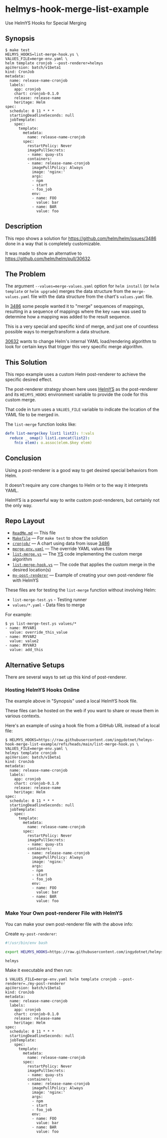 helmys-hook-merge-list-example
==============================

Use HelmYS Hooks for Special Merging


## Synopsis

```
$ make test
HELMYS_HOOKS=list-merge-hook.ys \
VALUES_FILE=merge-env.yaml \
helm template cronjob --post-renderer=helmys
apiVersion: batch/v1beta1
kind: CronJob
metadata:
  name: release-name-cronjob
  labels:
    app: cronjob
    chart: cronjob-0.1.0
    release: release-name
    heritage: Helm
spec:
  schedule: 0 11 * * *
  startingDeadlineSeconds: null
  jobTemplate:
    spec:
      template:
        metadata:
          name: release-name-cronjob
        spec:
          restartPolicy: Never
          imagePullSecrets:
          - name: quay-sts
          containers:
          - name: release-name-cronjob
            imagePullPolicy: Always
            image: 'nginx:'
            args:
            - npm
            - start
            - foo_job
            env:
            - name: FOO
              value: bar
            - name: BAR
              value: foo
```


## Description

This repo shows a solution for https://github.com/helm/helm/issues/3486 done in
a way that is completely customizable.

It was made to show an alternative to https://github.com/helm/helm/pull/30632.


## The Problem

The argument `--values=merge-values.yaml` option for `helm install` (or `helm
template` or `helm upgrade`) merges the data structure from the
`merge-values.yaml` file with the data structure from the chart's `values.yaml`
file.

In [3486](https://github.com/helm/helm/issues/3486) some people wanted it to
"merge" sequences of mappings, resulting in a sequence of mappings where the
key `name` was used to determine how a mapping was added to the result
sequence.

This is a very special and specific kind of merge, and just one of countless
possible ways to merge/transform a data structure.

[30632](https://github.com/helm/helm/pull/30632) wants to change Helm's
internal YAML load/rendering algorithm to look for certain keys that trigger
this very specific merge algorithm.


## This Solution

This repo example uses a custom Helm post-renderer to achieve the specific
desired effect.

The post-renderer strategy shown here uses [HelmYS](
https://github.com/kubeys/helmys?tab=readme-ov-file#helmys) as the
post-renderer and its `HELMYS_HOOKS` environment variable to provide the code
for this custom merge.

That code in turn uses a `VALUES_FILE` variable to indicate the location of the
YAML file to be merged in.

The `list-merge` function looks like:

```yaml
defn list-merge(key list1 list2): !:vals
  reduce _ omap() list1.concat(list2):
    fn(o elem): o.assoc(elem.$key elem)
```


## Conclusion

Using a post-renderer is a good way to get desired special behaviors from Helm.

It doesn't require any core changes to Helm or to the way it interprets YAML.

HelmYS is a powerful way to write custom post-renderers, but certainly not the
only way.


## Repo Layout

* [`ReadMe.md`](ReadMe.md)
  — This file
* [`Makefile`](Makefile)
  — For `make test` to show the solution
* [`cronjob/`](cronjob/)
  — A chart using data from issue [3486](https://github.com/helm/helm/issues/3486)
* [`merge-env.yaml`](merge-env.yaml)
  — The override YAML values file
* [`list-merge.ys`](list-merge.ys)
  — The [YS](https://yamlscript.org) code implementing the custom merge
  algorithm
* [`list-merge-hook.ys`](list-merge-hook.ys)
  — The code that applies the custom merge in the desired location(s)
* [`my-post-renderer`](my-post-renderer)
  — Example of creating your own post-renderer file with HelmYS

These files are for testing the `list-merge` function without involving Helm:

* `list-merge-test.ys` - Testing runner
* `values/*.yaml` - Data files to merge

For example:

```
$ ys list-merge-test.ys values/*
- name: MYVAR1
  value: override_this_value
- name: MYVAR2
  value: value2
- name: MYVAR3
  value: add_this
```


## Alternative Setups

There are several ways to set up this kind of post-renderer.


### Hosting HelmYS Hooks Online

The example above in "Synopsis" used a local HelmYS hook file.

These files can be hosted on the web if you want to share or reuse them in
various contexts.

Here's an example of using a hook file from a GitHub URL instead of a local
file:

```
$ HELMYS_HOOKS=https://raw.githubusercontent.com/ingydotnet/helmys-hook-merge-list-example/refs/heads/main/list-merge-hook.ys \
VALUES_FILE=merge-env.yaml \
helmys template cronjob
apiVersion: batch/v1beta1
kind: CronJob
metadata:
  name: release-name-cronjob
  labels:
    app: cronjob
    chart: cronjob-0.1.0
    release: release-name
    heritage: Helm
spec:
  schedule: 0 11 * * *
  startingDeadlineSeconds: null
  jobTemplate:
    spec:
      template:
        metadata:
          name: release-name-cronjob
        spec:
          restartPolicy: Never
          imagePullSecrets:
          - name: quay-sts
          containers:
          - name: release-name-cronjob
            imagePullPolicy: Always
            image: 'nginx:'
            args:
            - npm
            - start
            - foo_job
            env:
            - name: FOO
              value: bar
            - name: BAR
              value: foo
```


### Make Your Own post-renderer File with HelmYS

You can make your own post-renderer file with the above info:

Create `my-post-renderer`:

```bash
#!/usr/bin/env bash

export HELMYS_HOOKS=https://raw.githubusercontent.com/ingydotnet/helmys-hook-merge-list-example/refs/heads/main/list-merge-hook.ys

helmys
```

Make it executable and then run:

```
$ VALUES_FILE=merge-env.yaml helm template cronjob --post-renderer=./my-post-renderer
apiVersion: batch/v1beta1
kind: CronJob
metadata:
  name: release-name-cronjob
  labels:
    app: cronjob
    chart: cronjob-0.1.0
    release: release-name
    heritage: Helm
spec:
  schedule: 0 11 * * *
  startingDeadlineSeconds: null
  jobTemplate:
    spec:
      template:
        metadata:
          name: release-name-cronjob
        spec:
          restartPolicy: Never
          imagePullSecrets:
          - name: quay-sts
          containers:
          - name: release-name-cronjob
            imagePullPolicy: Always
            image: 'nginx:'
            args:
            - npm
            - start
            - foo_job
            env:
            - name: FOO
              value: bar
            - name: BAR
              value: foo
```
